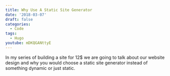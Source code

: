 ```yaml
---
title: Why Use A Static Site Generator
date: '2018-03-07'
draft: false
categories:
  - Code
tags:
  - Hugo
youtube: mDKQGANttyE
---
```

In my series of building a site for 12$ we are going to talk about our website design and why you would choose a static site generator instead of something dynamic or just static.
